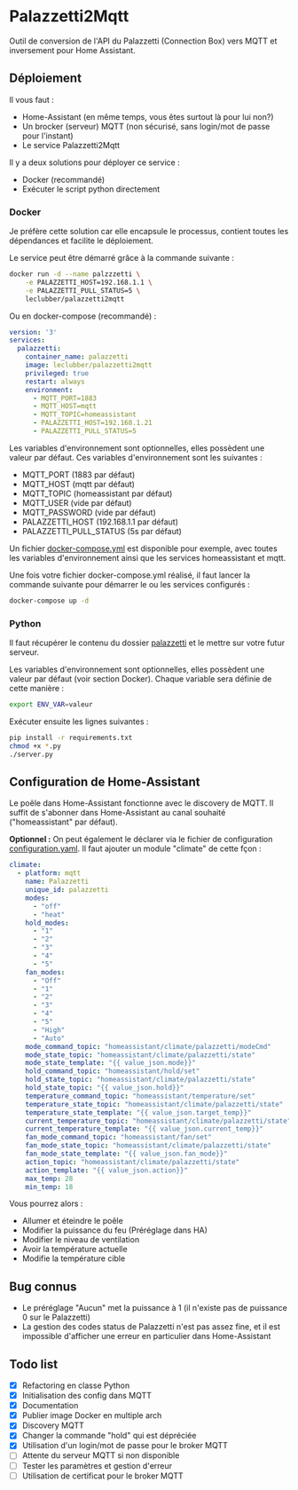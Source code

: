 # Palazzetti2Mqtt

Outil de conversion de l'API du Palazzetti (Connection Box) vers MQTT et inversement pour Home Assistant.

## Déploiement

Il vous faut :

- Home-Assistant (en même temps, vous êtes surtout là pour lui non?)
- Un brocker (serveur) MQTT (non sécurisé, sans login/mot de passe pour l'instant)
- Le service Palazzetti2Mqtt

Il y a deux solutions pour déployer ce service :

- Docker (recommandé)
- Exécuter le script python directement

### Docker

Je préfère cette solution car elle encapsule le processus, contient toutes les dépendances  et facilite le déploiement.

Le service peut être démarré grâce à la commande suivante :

``` sh
docker run -d --name palzzzetti \
    -e PALAZZETTI_HOST=192.168.1.1 \
    -e PALAZZETTI_PULL_STATUS=5 \
    leclubber/palazzetti2mqtt
```

Ou en docker-compose (recommandé) :

``` yaml
version: '3'
services:
  palazzetti:
    container_name: palazzetti
    image: leclubber/palazzetti2mqtt
    privileged: true
    restart: always
    environment:
      - MQTT_PORT=1883
      - MQTT_HOST=mqtt
      - MQTT_TOPIC=homeassistant
      - PALAZZETTI_HOST=192.168.1.21
      - PALAZZETTI_PULL_STATUS=5
```

Les variables d'environnement sont optionnelles, elles possèdent une valeur par défaut. Ces variables d'environnement sont les suivantes :

- MQTT_PORT (1883 par défaut)
- MQTT_HOST (mqtt par défaut)
- MQTT_TOPIC (homeassistant par défaut)
- MQTT_USER (vide par défaut)
- MQTT_PASSWORD (vide par défaut)
- PALAZZETTI_HOST (192.168.1.1 par défaut)
- PALAZZETTI_PULL_STATUS (5s par défaut)

Un fichier [docker-compose.yml](docker-compose.yml) est disponible pour exemple, avec toutes les variables d'environnement ainsi que les services homeassistant et mqtt.

Une fois votre fichier docker-compose.yml réalisé, il faut lancer la commande suivante pour démarrer le ou les services configurés :

``` sh
docker-compose up -d
```

### Python

Il faut récupérer le contenu du dossier [palazzetti](palazzetti) et le mettre sur votre futur serveur.

Les variables d'environnement sont optionnelles, elles possèdent une valeur par défaut (voir section Docker).
Chaque variable sera définie de cette manière :

``` sh
export ENV_VAR=valeur
```

Exécuter ensuite les lignes suivantes :

``` sh
pip install -r requirements.txt
chmod +x *.py
./server.py
```

## Configuration de Home-Assistant

Le poêle dans Home-Assistant fonctionne avec le discovery de MQTT. Il suffit de s'abonner dans Home-Assistant au canal souhaité ("homeassistant" par défaut).

**Optionnel :** On peut également le déclarer via le fichier de configuration [configuration.yaml](configuration.yaml). Il faut ajouter un module "climate" de cette fçon :
``` yaml
climate:
  - platform: mqtt
    name: Palazzetti
    unique_id: palazzetti
    modes:
      - "off"
      - "heat"
    hold_modes:
      - "1"
      - "2"
      - "3"
      - "4"
      - "5"
    fan_modes:
      - "Off"
      - "1"
      - "2"
      - "3"
      - "4"
      - "5"
      - "High"
      - "Auto"
    mode_command_topic: "homeassistant/climate/palazzetti/modeCmd"
    mode_state_topic: "homeassistant/climate/palazzetti/state"
    mode_state_template: "{{ value_json.mode}}"
    hold_command_topic: "homeassistant/hold/set"
    hold_state_topic: "homeassistant/climate/palazzetti/state"
    hold_state_topic: "{{ value_json.hold}}"
    temperature_command_topic: "homeassistant/temperature/set"
    temperature_state_topic: "homeassistant/climate/palazzetti/state"
    temperature_state_template: "{{ value_json.target_temp}}"
    current_temperature_topic: "homeassistant/climate/palazzetti/state"
    current_temperature_template: "{{ value_json.current_temp}}"
    fan_mode_command_topic: "homeassistant/fan/set"
    fan_mode_state_topic: "homeassistant/climate/palazzetti/state"
    fan_mode_state_template: "{{ value_json.fan_mode}}"
    action_topic: "homeassistant/climate/palazzetti/state"
    action_template: "{{ value_json.action}}"
    max_temp: 28
    min_temp: 18
```

Vous pourrez alors :
- Allumer et éteindre le poêle
- Modifier la puissance du feu (Préréglage dans HA)
- Modifier le niveau de ventilation
- Avoir la température actuelle
- Modifie la température cible

## Bug connus
- Le préréglage "Aucun" met la puissance à 1 (il n'existe pas de puissance 0 sur le Palazzetti)
- La gestion des codes status de Palazzetti n'est pas assez fine, et il est impossible d'afficher une erreur en particulier dans Home-Assistant

## Todo list

- [x] Refactoring en classe Python
- [x] Initialisation des config dans MQTT
- [x] Documentation
- [x] Publier image Docker en multiple arch
- [x] Discovery MQTT
- [x] Changer la commande "hold" qui est dépréciée
- [x] Utilisation d'un login/mot de passe pour le broker MQTT
- [ ] Attente du serveur MQTT si non disponible
- [ ] Tester les paramètres et gestion d'erreur
- [ ] Utilisation de certificat pour le broker MQTT
